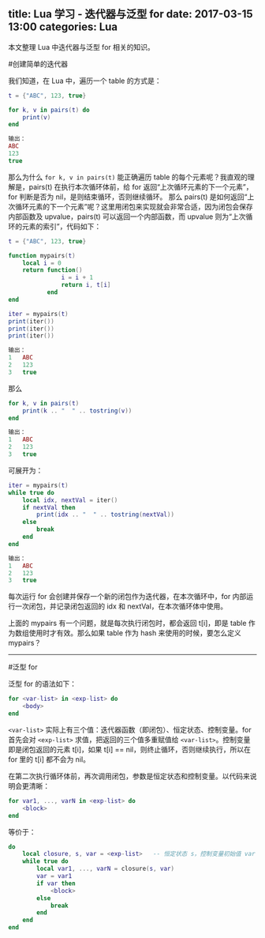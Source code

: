 title: Lua 学习 - 迭代器与泛型 for
date: 2017-03-15 13:00
categories: Lua
---

本文整理 Lua 中迭代器与泛型 for 相关的知识。
 
<!-- more -->

#创建简单的迭代器

我们知道，在 Lua 中，遍历一个 table 的方式是：

```lua
t = {"ABC", 123, true}

for k, v in pairs(t) do
    print(v)
end

输出：
ABC
123
true
```

那么为什么 `for k, v in pairs(t)` 能正确遍历 table 的每个元素呢？我直观的理解是，pairs(t) 在执行本次循环体前，给 for 返回“上次循环元素的下一个元素”，for 判断是否为 nil，是则结束循环，否则继续循环。 那么 pairs(t) 是如何返回“上次循环元素的下一个元素”呢？这里用闭包来实现就会非常合适，因为闭包会保存内部函数及 upvalue，pairs(t) 可以返回一个内部函数，而 upvalue 则为“上次循环的元素的索引”，代码如下：

```lua
t = {"ABC", 123, true}

function mypairs(t)
    local i = 0
    return function()
               i = i + 1
               return i, t[i]
           end
end

iter = mypairs(t)
print(iter())
print(iter())
print(iter())

输出：
1   ABC
2   123
3   true
```

那么

```lua
for k, v in pairs(t)
    print(k .. "  " .. tostring(v))
end

输出：
1   ABC
2   123
3   true
```

可展开为：

```lua
iter = mypairs(t)
while true do
    local idx, nextVal = iter()
    if nextVal then
        print(idx .. "  " .. tostring(nextVal))
    else
        break
    end
end

输出：
1   ABC
2   123
3   true
```

每次运行 for 会创建并保存一个新的闭包作为迭代器，在本次循环中，for 内部运行一次闭包，并记录闭包返回的 idx 和 nextVal，在本次循环体中使用。

上面的 mypairs 有一个问题，就是每次执行闭包时，都会返回 t[i]，即是 table 作为数组使用时才有效。那么如果 table 作为 hash 来使用的时候，要怎么定义 mypairs？

---

#泛型 for

泛型 for 的语法如下：

```lua
for <var-list> in <exp-list> do
    <body>
end
```

`<var-list>` 实际上有三个值：迭代器函数（即闭包）、恒定状态、控制变量。for 首先会对 `<exp-list>` 求值，把返回的三个值多重赋值给 `<var-list>`。控制变量即是闭包返回的元素 t[i]，如果 t[i] == nil，则终止循环，否则继续执行，所以在 for 里的 t[i] 都不会为 nil。

在第二次执行循环体前，再次调用闭包，参数是恒定状态和控制变量。以代码来说明会更清晰：

```lua
for var1, ..., varN in <exp-list> do
    <block>
end
```

等价于：

```lua
do
    local closure, s, var = <exp-list>   -- 恒定状态 s，控制变量初始值 var
    while true do
        local var1, ..., varN = closure(s, var)
        var = var1
        if var then
            <block>
        else
            break
        end
    end
end
```